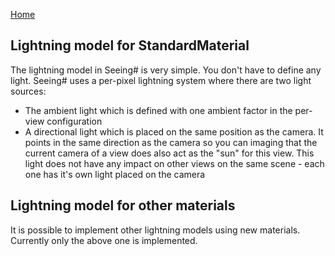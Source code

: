 [Home](README.md)

## Lightning model for StandardMaterial
The lightning model in Seeing# is very simple. You don't have to define any light. Seeing# uses a per-pixel lightning system where there are two light sources:
* The ambient light which is defined with one ambient factor in the per-view configuration
* A directional light which is placed on the same position as the camera. It points in the same direction as the camera so you can imaging that the current camera of a view does also act as the "sun" for this view. This light does not have any impact on other views on the same scene - each one has it's own light placed on the camera

## Lightning model for other materials
It is possible to implement other lightning models using new materials. Currently only the above one is implemented.